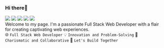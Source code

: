 ### Hi there👋 
![](https://img.shields.io/badge/HTML5-E34F26?style=for-the-badge&logo=html5&logoColor=white)
![](https://img.shields.io/badge/CSS3-1572B6?style=for-the-badge&logo=css3&logoColor=white)
![](https://img.shields.io/badge/JavaScript-323330?style=for-the-badge&logo=javascript&logoColor=F7DF1E)
![](https://img.shields.io/badge/React-20232A?style=for-the-badge&logo=react&logoColor=61DAFB)
![](https://img.shields.io/badge/Python-FFD43B?style=for-the-badge&logo=python&logoColor=blue)
</br>
Welcome to my page. I'm a passionate Full Stack Web Developer with a flair for creating captivating web experiences.
</br>
🌐 `Full Stack Web Developer`
💡 `Innovation and Problem-Solving`
🌟 `Charismatic and Collaborative`
🚀 `Let's Build Together`
